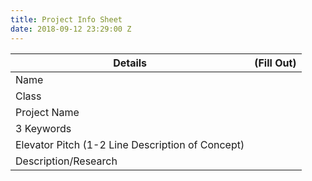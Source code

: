 ```yaml
---
title: Project Info Sheet
date: 2018-09-12 23:29:00 Z
---
```


Details | (Fill Out)
---|---
Name |                      
Class |                     
Project Name |                                
3 Keywords |                                   
Elevator Pitch (1-2 Line Description of Concept) |                                                                                                                                             
Description/Research |                                                                          
